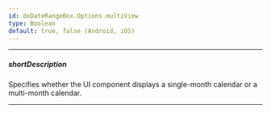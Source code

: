 ```yaml
---
id: dxDateRangeBox.Options.multiView
type: Boolean
default: true, false (Android, iOS)
---
```

---
##### shortDescription
Specifies whether the UI component displays a single-month calendar or a multi-month calendar. 

---
